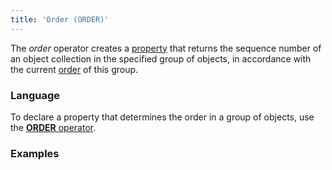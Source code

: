 ```yaml
---
title: 'Order (ORDER)'
---
```


The *order* operator creates a [property](Properties.md) that returns the sequence number of an object collection in the specified group of objects, in accordance with the current [order](Form-structure_1573069.html#Formstructure-sort) of this group.

### Language

To declare a property that determines the order in a group of objects, use the [**ORDER** operator](Object_group_operator.md).

### Examples


